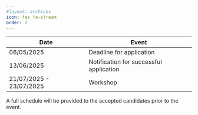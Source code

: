 ```yaml
---
#layout: archives
icon: fas fa-stream
order: 2
---
```


| Date | Event |
|------|-------|
| 06/05/2025 | Deadline for application |
| 13/06/2025 | Notification for successful application |
| 21/07/2025 - 23/07/2025 | Workshop |

A full schedule will be provided to the accepted candidates prior to the event.
